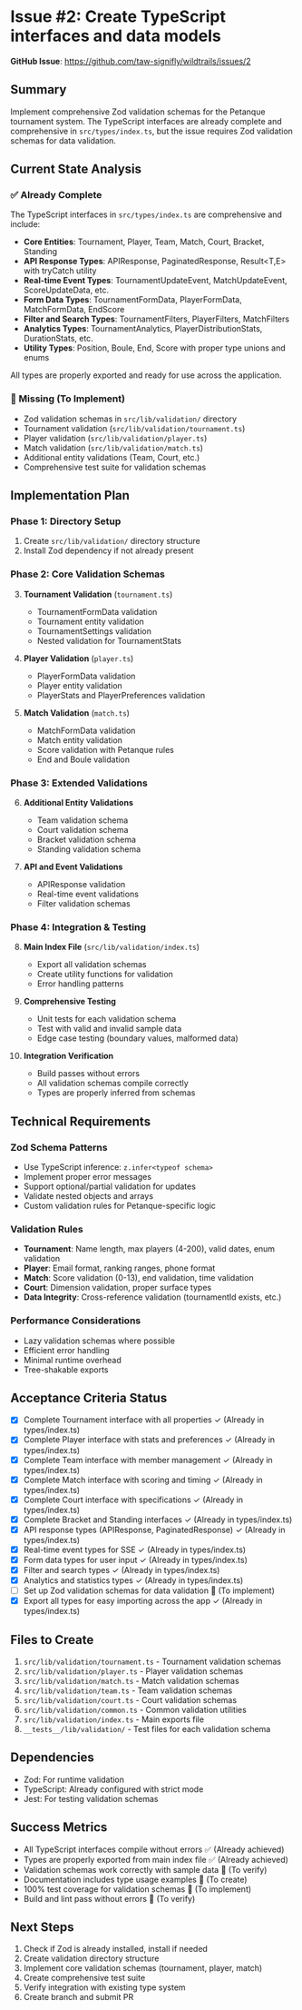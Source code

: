 # Issue #2: Create TypeScript interfaces and data models

**GitHub Issue**: https://github.com/taw-signifly/wildtrails/issues/2

## Summary

Implement comprehensive Zod validation schemas for the Petanque tournament system. The TypeScript interfaces are already complete and comprehensive in `src/types/index.ts`, but the issue requires Zod validation schemas for data validation.

## Current State Analysis

### ✅ Already Complete
The TypeScript interfaces in `src/types/index.ts` are comprehensive and include:

- **Core Entities**: Tournament, Player, Team, Match, Court, Bracket, Standing
- **API Response Types**: APIResponse, PaginatedResponse, Result<T,E> with tryCatch utility
- **Real-time Event Types**: TournamentUpdateEvent, MatchUpdateEvent, ScoreUpdateData, etc.
- **Form Data Types**: TournamentFormData, PlayerFormData, MatchFormData, EndScore
- **Filter and Search Types**: TournamentFilters, PlayerFilters, MatchFilters
- **Analytics Types**: TournamentAnalytics, PlayerDistributionStats, DurationStats, etc.
- **Utility Types**: Position, Boule, End, Score with proper type unions and enums

All types are properly exported and ready for use across the application.

### 🔲 Missing (To Implement)
- Zod validation schemas in `src/lib/validation/` directory
- Tournament validation (`src/lib/validation/tournament.ts`)
- Player validation (`src/lib/validation/player.ts`)
- Match validation (`src/lib/validation/match.ts`)
- Additional entity validations (Team, Court, etc.)
- Comprehensive test suite for validation schemas

## Implementation Plan

### Phase 1: Directory Setup
1. Create `src/lib/validation/` directory structure
2. Install Zod dependency if not already present

### Phase 2: Core Validation Schemas
3. **Tournament Validation** (`tournament.ts`)
   - TournamentFormData validation
   - Tournament entity validation
   - TournamentSettings validation
   - Nested validation for TournamentStats

4. **Player Validation** (`player.ts`)
   - PlayerFormData validation
   - Player entity validation  
   - PlayerStats and PlayerPreferences validation

5. **Match Validation** (`match.ts`)
   - MatchFormData validation
   - Match entity validation
   - Score validation with Petanque rules
   - End and Boule validation

### Phase 3: Extended Validations
6. **Additional Entity Validations**
   - Team validation schema
   - Court validation schema
   - Bracket validation schema
   - Standing validation schema

7. **API and Event Validations**
   - APIResponse validation
   - Real-time event validations
   - Filter validation schemas

### Phase 4: Integration & Testing
8. **Main Index File** (`src/lib/validation/index.ts`)
   - Export all validation schemas
   - Create utility functions for validation
   - Error handling patterns

9. **Comprehensive Testing**
   - Unit tests for each validation schema
   - Test with valid and invalid sample data
   - Edge case testing (boundary values, malformed data)

10. **Integration Verification**
    - Build passes without errors
    - All validation schemas compile correctly
    - Types are properly inferred from schemas

## Technical Requirements

### Zod Schema Patterns
- Use TypeScript inference: `z.infer<typeof schema>`
- Implement proper error messages
- Support optional/partial validation for updates
- Validate nested objects and arrays
- Custom validation rules for Petanque-specific logic

### Validation Rules
- **Tournament**: Name length, max players (4-200), valid dates, enum validation
- **Player**: Email format, ranking ranges, phone format
- **Match**: Score validation (0-13), end validation, time validation
- **Court**: Dimension validation, proper surface types
- **Data Integrity**: Cross-reference validation (tournamentId exists, etc.)

### Performance Considerations
- Lazy validation schemas where possible
- Efficient error handling
- Minimal runtime overhead
- Tree-shakable exports

## Acceptance Criteria Status

- [x] Complete Tournament interface with all properties ✓ (Already in types/index.ts)
- [x] Complete Player interface with stats and preferences ✓ (Already in types/index.ts)
- [x] Complete Team interface with member management ✓ (Already in types/index.ts)
- [x] Complete Match interface with scoring and timing ✓ (Already in types/index.ts)
- [x] Complete Court interface with specifications ✓ (Already in types/index.ts)
- [x] Complete Bracket and Standing interfaces ✓ (Already in types/index.ts)
- [x] API response types (APIResponse, PaginatedResponse) ✓ (Already in types/index.ts)
- [x] Real-time event types for SSE ✓ (Already in types/index.ts)
- [x] Form data types for user input ✓ (Already in types/index.ts)
- [x] Filter and search types ✓ (Already in types/index.ts)
- [x] Analytics and statistics types ✓ (Already in types/index.ts)
- [ ] Set up Zod validation schemas for data validation 🔲 (To implement)
- [x] Export all types for easy importing across the app ✓ (Already in types/index.ts)

## Files to Create

1. `src/lib/validation/tournament.ts` - Tournament validation schemas
2. `src/lib/validation/player.ts` - Player validation schemas
3. `src/lib/validation/match.ts` - Match validation schemas
4. `src/lib/validation/team.ts` - Team validation schemas  
5. `src/lib/validation/court.ts` - Court validation schemas
6. `src/lib/validation/common.ts` - Common validation utilities
7. `src/lib/validation/index.ts` - Main exports file
8. `__tests__/lib/validation/` - Test files for each validation schema

## Dependencies

- Zod: For runtime validation
- TypeScript: Already configured with strict mode
- Jest: For testing validation schemas

## Success Metrics

- All TypeScript interfaces compile without errors ✅ (Already achieved)
- Types are properly exported from main index file ✅ (Already achieved)
- Validation schemas work correctly with sample data 🔲 (To verify)
- Documentation includes type usage examples 🔲 (To create)
- 100% test coverage for validation schemas 🔲 (To implement)
- Build and lint pass without errors 🔲 (To verify)

## Next Steps

1. Check if Zod is already installed, install if needed
2. Create validation directory structure
3. Implement core validation schemas (tournament, player, match)
4. Create comprehensive test suite
5. Verify integration with existing type system
6. Create branch and submit PR